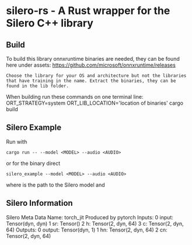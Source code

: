 # silero-rs - A Rust wrapper for the Silero C++ library

## Build

To build this library onnxruntime binaries are needed, they can be found here under assets: https://github.com/microsoft/onnxruntime/releases
```
Choose the library for your OS and architecture but not the libraries that have training in the name. Extract the binaries, they can be found in the lib folder.
```
When building run these commands on one terminal line: ORT_STRATEGY=system ORT_LIB_LOCATION='location of binaries' cargo build 

## Silero Example

Run with
```
cargo run -- --model <MODEL> --audio <AUDIO>
```
or for the binary direct

```
silero_example --model <MODEL> --audio <AUDIO>
```

where <MODEL> is the path to the Silero model and <AUDIO> is the path to the audio 

## Silero Information

Silero Meta Data
Name: torch_jit
Produced by pytorch
Inputs:
0 input: Tensor<f32>(dyn, dyn)
1 sr: Tensor<i64>()
2 h: Tensor<f32>(2, dyn, 64)
3 c: Tensor<f32>(2, dyn, 64)
Outputs:
0 output: Tensor<f32>(dyn, 1)
1 hn: Tensor<f32>(2, dyn, 64)
2 cn: Tensor<f32>(2, dyn, 64)

